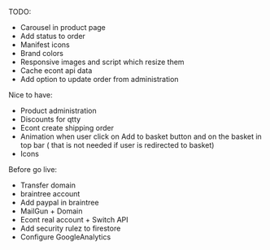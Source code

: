TODO:

* Carousel in product page
* Add status to order
* Manifest icons
* Brand colors
* Responsive images and script which resize them
* Cache econt api data
* Add option to update order from administration

Nice to have:

* Product administration
* Discounts for qtty
* Econt create shipping order
* Animation when user click on Add to basket button and on the basket in top bar ( that is not needed if user is redirected to basket)
* Icons

Before go live:

* Transfer domain
* braintree account
* Add paypal in braintree
* MailGun + Domain
* Econt real account + Switch API
* Add security rulez to firestore
* Configure GoogleAnalytics
